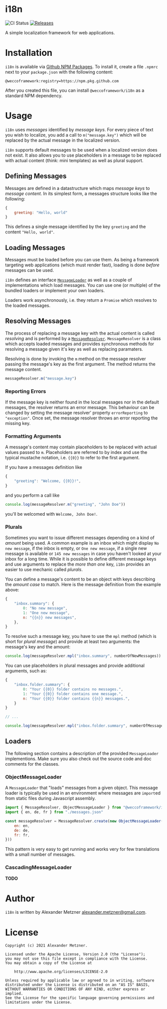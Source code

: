 # i18n

![CI Status][ci-img-url] [![Releases][release-img-url]][release-url]

A simple localization framework for web applications.

# Installation

`i18n` is available via [Github NPM Packages](https://docs.github.com/en/packages/guides/configuring-npm-for-use-with-github-packages). 
To install it, create a file `.npmrc` next to your `package.json` with the following content:

```
@weccoframework:registry=https://npm.pkg.github.com
```

After you created this file, you can install `@weccoframework/i18n` as a standard NPM dependency.

# Usage

`i18n` uses _messages_ identified by _message keys_. For every piece of text
you wish to localize, you add a call to `m("message.key")` which will be replaced
by the actual message in the localized version.

`i18n` supports default messages to be used when a localized version does not exist.
It also allows you to use placeholders in a message to be replaced with actual 
content (think: mini templates) as well as plural support.

## Defining Messages

Messages are defined in a datastructure which maps _message keys_ to _message 
content_. In its simplest form, a messages structure looks like the following:

```javascript
{
    greeting: "Hello, world"    
}
```

This defines a single message identified by the key `greeting` and the content `"Hello, world"`. 

## Loading Messages

Messages must be loaded before you can use them. As being a framework targeting web
applications (which must render fast), loading is done _before_ messages can be used.

`i18n` defines an interface [`MessageLoader`](./src/MessageLoader.ts) as well as a 
couple of implementations which load messages. You can use one (or multiple) of the 
bundled loaders or implement your own loaders.

Loaders work asynchronously, i.e. they return a `Promise` which resolves to the 
loaded messages.

## Resolving Messages

The process of replacing a message key with the actual content is called _resolving_
and is performed by a [`MessageResolver`](./src/MessageResolver.ts). 
`MessageResolver` is a class which accepts loaded messages and provides synchronous
methods for resolving a message given it's key as well as replacing paramaters.

Resolving is done by invoking the `m` method on the message resolver passing the 
message's key as the first argument. The method returns the message content.


```javascript
messageResolver.m("message.key")
```

### Reporting Errors

If the message key is neither found in the local messages nor in the default messages,
the resolver returns an error message. This behaviour can be changed by setting the 
message resolver' property `errorReporting` to `"exception"`. Once
set, the message resolver throws an error reporting the missing key.

### Formatting Arguments

A message's content may contain placeholders to be replaced with
actual values passed to `m`. Placeholders are referred to by index
and use the typical mustache notation, i.e. `{{0}}` to refer to the
first argument.

If you have a messages definition like

```javascript
{
    "greeting": "Welcome, {{0}}!",
}
```

and you perform a call like

```javascript
console.log(messageResolver.m("greeting", "John Doe"))
```

you'll be welcomed with `Welcome, John Doe!`.

### Plurals

Sometimes you want to issue different messages depending on a kind of _amount_ being used. A common
example is an inbox which might display `No new message`, if the inbox is empty, or 
`One new message`, if a single new message is available or `145 new messages` in case you haven't 
looked at your inbox for a long time. While it is possible to define different message keys and
use arguments to replace the _more than one_ key, `i18n` provides an easier to use mechanic called
_plurals_.

You can define a message's content to be an object with keys describing the _amount case_ to match.
Here is the message definition from the example above:

```javascript
{
    "inbox.summary": {
        0: "No new message",
        1: "One new message",
        n: "{{n}} new messages",
    },
}
```

To resolve such a message key, you have to use the `mpl` method (which is short for _plural 
message_) and provide at least two arguments: the message's key and the amount:

```javascript
console.log(messageResolver.mpl("inbox.summary", numberOfNewMessages))
```

You can use placeholders in plural messages and provide additional arguments, such as:

```javascript
{
    "inbox.folder.summary": {
        0: "Your {{0}} folder contains no messages.",
        1: "Your {{0}} folder contains one message.",
        n: "Your {{0}} folder contains {{n}} messages.",
    }
}

// ...

console.log(messageResolver.mpl("inbox.folder.summary", numberOfMessages, "trash"))
```

## Loaders

The following section contains a description of the provided `MessageLoader` implementions.
Make sure you also check out the source code and doc comments for the classes.

### ObjectMessageLoader

A `MessageLoader` that "loads" messages from a given object. This message loader is typically be
used in an environment where messages are `import`ed from static files during Javascript assembly.

```javascript
import { MessageResolver, ObjectMessageLoader } from "@weccoframework/i18n"
import { en, de, fr } from "./messages.json"

const messageResolver = MessageResolver.create(new ObjectMessageLoader(en, {
    en: en,
    de: de,
    fr: fr,
}))
```

This pattern is very easy to get running and works very for few translations with a small number
of messages.

### CascadingMessageLoader

**TODO**

# Author

`i18n` is written by Alexander Metzner <alexander.metzner@gmail.com>.

# License

```
Copyright (c) 2021 Alexander Metzner.

Licensed under the Apache License, Version 2.0 (the "License");
you may not use this file except in compliance with the License.
You may obtain a copy of the License at

    http://www.apache.org/licenses/LICENSE-2.0

Unless required by applicable law or agreed to in writing, software
distributed under the License is distributed on an "AS IS" BASIS,
WITHOUT WARRANTIES OR CONDITIONS OF ANY KIND, either express or implied.
See the License for the specific language governing permissions and
limitations under the License.
```

[ci-img-url]: https://github.com/weccoframework/i18n/workflows/CI/badge.svg
[release-img-url]: https://img.shields.io/github/v/release/weccoframework/i18n.svg
[release-url]: https://github.com/weccoframework/i18n/releases

